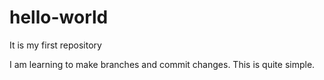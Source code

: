 # hello-world
It is my first repository


I am learning to make branches and commit changes.
This is quite simple.
